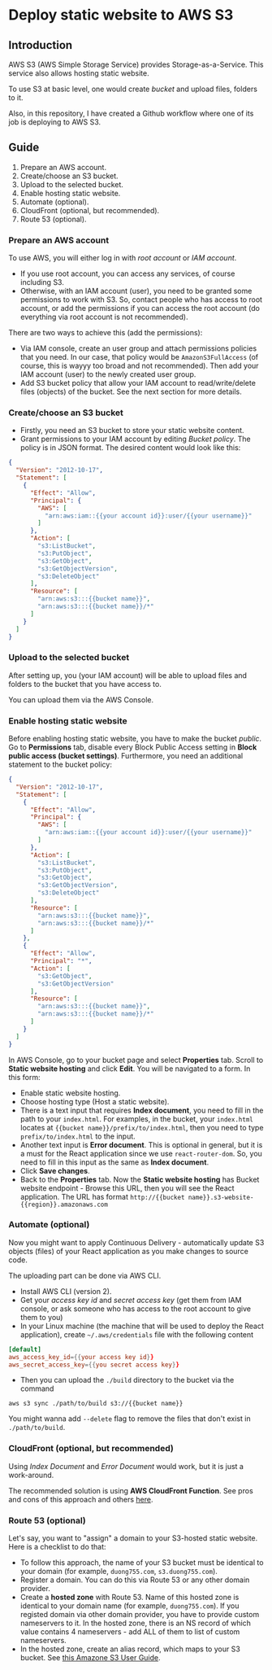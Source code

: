 # Deploy static website to AWS S3

## Introduction

AWS S3 (AWS Simple Storage Service) provides Storage-as-a-Service. This service also allows hosting static website.

To use S3 at basic level, one would create *bucket* and upload files, folders to it.

Also, in this repository, I have created a Github workflow where one of its job is deploying to AWS S3.

## Guide

1. Prepare an AWS account.
2. Create/choose an S3 bucket.
3. Upload to the selected bucket.
4. Enable hosting static website.
5. Automate (optional).
6. CloudFront (optional, but recommended).
7. Route 53 (optional).

### Prepare an AWS account

To use AWS, you will either log in with *root account* or *IAM account*.

- If you use root account, you can access any services, of course including S3.
- Otherwise, with an IAM account (user), you need to be granted some permissions to work with S3. So, contact people who has access to root account, or add the permissions if you can access the root account (do everything via root account is not recommended).

There are two ways to achieve this (add the permissions):
  - Via IAM console, create an user group and attach permissions policies that you need. In our case, that policy would be `AmazonS3FullAccess` (of course, this is wayyy too broad and not recommended). Then add your IAM account (user) to the newly created user group.
  - Add S3 bucket policy that allow your IAM account to read/write/delete files (objects) of the bucket. See the next section for more details.

### Create/choose an S3 bucket

- Firstly, you need an S3 bucket to store your static website content.
- Grant permissions to your IAM account by editing *Bucket policy*. The policy is in JSON format. The desired content would look like this:
```json
{
  "Version": "2012-10-17",
  "Statement": [
    {
      "Effect": "Allow",
      "Principal": {
        "AWS": [
          "arn:aws:iam::{{your account id}}:user/{{your username}}"
        ]
      },
      "Action": [
        "s3:ListBucket",
        "s3:PutObject",
        "s3:GetObject",
        "s3:GetObjectVersion",
        "s3:DeleteObject"
      ],
      "Resource": [
        "arn:aws:s3:::{{bucket name}}",
        "arn:aws:s3:::{{bucket name}}/*"
      ]
    }
  ]
}
```

### Upload to the selected bucket

After setting up, you (your IAM account) will be able to upload files and folders to the bucket that you have access to.

You can upload them via the AWS Console.

### Enable hosting static website

Before enabling hosting static website, you have to make the bucket *public*. Go to **Permissions** tab, disable every Block Public Access setting in **Block public access (bucket settings)**. Furthermore, you need an additional statement to the bucket policy:
```json
{
  "Version": "2012-10-17",
  "Statement": [
    {
      "Effect": "Allow",
      "Principal": {
        "AWS": [
          "arn:aws:iam::{{your account id}}:user/{{your username}}"
        ]
      },
      "Action": [
        "s3:ListBucket",
        "s3:PutObject",
        "s3:GetObject",
        "s3:GetObjectVersion",
        "s3:DeleteObject"
      ],
      "Resource": [
        "arn:aws:s3:::{{bucket name}}",
        "arn:aws:s3:::{{bucket name}}/*"
      ]
    },
    {
      "Effect": "Allow",
      "Principal": "*",
      "Action": [
        "s3:GetObject",
        "s3:GetObjectVersion"
      ],
      "Resource": [
        "arn:aws:s3:::{{bucket name}}",
        "arn:aws:s3:::{{bucket name}}/*"
      ]
    }
  ]
}
```

In AWS Console, go to your bucket page and select **Properties** tab. Scroll to **Static website hosting** and click **Edit**. You will be navigated to a form. In this form:

- Enable static website hosting.
- Choose hosting type (Host a static website).
- There is a text input that requires **Index document**, you need to fill in the path to your `index.html`. For examples, in the bucket, your `index.html` locates at `{{bucket name}}/prefix/to/index.html`, then you need to type `prefix/to/index.html` to the input.
- Another text input is **Error document**. This is optional in general, but it is a must for the React application since we use `react-router-dom`. So, you need to fill in this input as the same as **Index document**.
- Click **Save changes**.
- Back to the **Properties** tab. Now the **Static website hosting** has Bucket website endpoint - Browse this URL, then you will see the React application. The URL has format `http://{{bucket name}}.s3-website-{{region}}.amazonaws.com`

### Automate (optional)

Now you might want to apply Continuous Delivery - automatically update S3 objects (files) of your React application as you make changes to source code.

The uploading part can be done via AWS CLI.

- Install AWS CLI (version 2).
- Get your *access key id* and *secret access key* (get them from IAM console, or ask someone who has access to the root account to give them to you)
- In your Linux machine (the machine that will be used to deploy the React application), create `~/.aws/credentials` file with the following content
```toml
[default]
aws_access_key_id={{your access key id}}
aws_secret_access_key={{you secret access key}}
```
- Then you can upload the `./build` directory to the bucket via the command
```shell
aws s3 sync ./path/to/build s3://{{bucket name}}
```
You might wanna add `--delete` flag to remove the files that don't exist in `./path/to/build`.

### CloudFront (optional, but recommended)

Using *Index Document* and *Error Document* would work, but it is just a work-around.

The recommended solution is using **AWS CloudFront Function**. See pros and cons of this approach and others [here](https://stackoverflow.com/a/72450228).

### Route 53 (optional)

Let's say, you want to "assign" a domain to your S3-hosted static website. Here is a checklist to do that:

- To follow this approach, the name of your S3 bucket must be identical to your domain (for example, `duong755.com`, `s3.duong755.com`).
- Register a domain. You can do this via Route 53 or any other domain provider.
- Create a **hosted zone** with Route 53. Name of this hosted zone is identical to your domain name (for example, `duong755.com`). If you registed domain via other domain provider, you have to provide custom nameservers to it. In the hosted zone, there is an NS record of which value contains 4 nameservers - add ALL of them to list of custom nameservers.
- In the hosted zone, create an alias record, which maps to your S3 bucket. See [this Amazone S3 User Guide](https://docs.aws.amazon.com/AmazonS3/latest/userguide/website-hosting-custom-domain-walkthrough.html).
